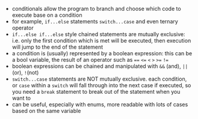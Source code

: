 - conditionals allow the program to branch and choose which code to execute base on a condition
- for example, `if...else` statements `switch...case` and even ternary operator
- `if...else if...else` style chained statements are mutually exclusive: i.e. only the first condition which is met will be executed, then execution will jump to the end of the statement
- a condition is (usually) represented by a boolean expression: this can be a bool variable, the result of an operator such as `==` `<=` `<` `>` `>=` `!=` 
- boolean expressions can be chained and manipulated with `&&` (and), `||` (or), `!`(not)
- `switch...case` statements are NOT mutually exclusive. each condition, or `case` within a `switch` will fall through into the next case if executed, so you need a `break` statement to break out of the statement when you want to
- can be useful, especially with enums, more readable with lots of cases based on the same variable